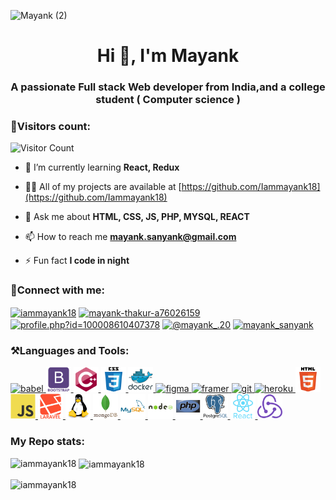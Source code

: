 <!--                                                                                                                                          
  ![M](https://user-images.githubusercontent.com/64189897/129489348-427ae59c-8314-4aba-81c2-9b295096625b.png)
                                                                                                                                        -->

<!--  ![MAYANK](https://user-images.githubusercontent.com/64189897/129489941-ae3d6807-4f3b-4ae9-b9a3-8a201eb59375.png)
 -->
 
<!--  ![Untitled design (3)](https://user-images.githubusercontent.com/64189897/129490131-6b7b71b1-d7c4-4726-9f59-8b096c84a1a8.png)
 -->
 
<!--  ![Mayank (1)](https://user-images.githubusercontent.com/64189897/129490313-399fcb92-dbb7-4460-be0f-74d3391f36c0.png) -->
<!-- ![Mayank](https://user-images.githubusercontent.com/64189897/129490317-31a5f6bf-6384-45b3-8971-b5d938b0e33c.png)
 -->
 
 ![Mayank (2)](https://user-images.githubusercontent.com/64189897/129490483-b74cf55c-47b2-4c13-8b76-104c7585f2c8.png)

 
 <h1 align="center">Hi 👋, I'm Mayank</h1>
<h3 align="center">A passionate Full stack Web developer from India,and a college student ( Computer science )</h3>


<h3 align="left">🤝Visitors count:</h3>

![Visitor Count](https://profile-counter.glitch.me/Piyush-TheDeveloper/count.svg)

- 🌱 I’m currently learning **React, Redux**

- 👨‍💻 All of my projects are available at [https://github.com/Iammayank18](https://github.com/Iammayank18)

- 💬 Ask me about **HTML, CSS, JS, PHP, MYSQL, REACT**

- 📫 How to reach me **mayank.sanyank@gmail.com**

- ⚡ Fun fact **I code in night**

<h3 align="left">🤝Connect with me:</h3>
<p align="left">
<a href="https://codepen.io/iammayank18" target="blank"><img align="center" src="https://raw.githubusercontent.com/rahuldkjain/github-profile-readme-generator/master/src/images/icons/Social/codepen.svg" alt="iammayank18" height="30" width="40" /></a>
<a href="https://linkedin.com/in/mayank-thakur-a76026159" target="blank"><img align="center" src="https://raw.githubusercontent.com/rahuldkjain/github-profile-readme-generator/master/src/images/icons/Social/linked-in-alt.svg" alt="mayank-thakur-a76026159" height="30" width="40" /></a>
<a href="https://fb.com/profile.php?id=100008610407378" target="blank"><img align="center" src="https://raw.githubusercontent.com/rahuldkjain/github-profile-readme-generator/master/src/images/icons/Social/facebook.svg" alt="profile.php?id=100008610407378" height="30" width="40" /></a>
<a href="https://instagram.com/@mayank_.20" target="blank"><img align="center" src="https://raw.githubusercontent.com/rahuldkjain/github-profile-readme-generator/master/src/images/icons/Social/instagram.svg" alt="@mayank_.20" height="30" width="40" /></a>
<a href="https://www.hackerrank.com/mayank_sanyank" target="blank"><img align="center" src="https://raw.githubusercontent.com/rahuldkjain/github-profile-readme-generator/master/src/images/icons/Social/hackerrank.svg" alt="mayank_sanyank" height="30" width="40" /></a>
</p>

<h3 align="left">⚒️Languages and Tools:</h3>
<p align="left"> <a href="https://babeljs.io/" target="_blank"> <img src="https://www.vectorlogo.zone/logos/babeljs/babeljs-icon.svg" alt="babel" width="40" height="40"/> </a> <a href="https://getbootstrap.com" target="_blank"> <img src="https://raw.githubusercontent.com/devicons/devicon/master/icons/bootstrap/bootstrap-plain-wordmark.svg" alt="bootstrap" width="40" height="40"/> </a> <a href="https://www.w3schools.com/cpp/" target="_blank"> <img src="https://raw.githubusercontent.com/devicons/devicon/master/icons/cplusplus/cplusplus-original.svg" alt="cplusplus" width="40" height="40"/> </a> <a href="https://www.w3schools.com/css/" target="_blank"> <img src="https://raw.githubusercontent.com/devicons/devicon/master/icons/css3/css3-original-wordmark.svg" alt="css3" width="40" height="40"/> </a> <a href="https://www.docker.com/" target="_blank"> <img src="https://raw.githubusercontent.com/devicons/devicon/master/icons/docker/docker-original-wordmark.svg" alt="docker" width="40" height="40"/> </a> <a href="https://www.figma.com/" target="_blank"> <img src="https://www.vectorlogo.zone/logos/figma/figma-icon.svg" alt="figma" width="40" height="40"/> </a> <a href="https://www.framer.com/" target="_blank"> <img src="https://www.vectorlogo.zone/logos/framer/framer-icon.svg" alt="framer" width="40" height="40"/> </a> <a href="https://git-scm.com/" target="_blank"> <img src="https://www.vectorlogo.zone/logos/git-scm/git-scm-icon.svg" alt="git" width="40" height="40"/> </a> <a href="https://heroku.com" target="_blank"> <img src="https://www.vectorlogo.zone/logos/heroku/heroku-icon.svg" alt="heroku" width="40" height="40"/> </a> <a href="https://www.w3.org/html/" target="_blank"> <img src="https://raw.githubusercontent.com/devicons/devicon/master/icons/html5/html5-original-wordmark.svg" alt="html5" width="40" height="40"/> </a> <a href="https://developer.mozilla.org/en-US/docs/Web/JavaScript" target="_blank"> <img src="https://raw.githubusercontent.com/devicons/devicon/master/icons/javascript/javascript-original.svg" alt="javascript" width="40" height="40"/> </a> <a href="https://laravel.com/" target="_blank"> <img src="https://raw.githubusercontent.com/devicons/devicon/master/icons/laravel/laravel-plain-wordmark.svg" alt="laravel" width="40" height="40"/> </a> <a href="https://www.linux.org/" target="_blank"> <img src="https://raw.githubusercontent.com/devicons/devicon/master/icons/linux/linux-original.svg" alt="linux" width="40" height="40"/> </a> <a href="https://www.mongodb.com/" target="_blank"> <img src="https://raw.githubusercontent.com/devicons/devicon/master/icons/mongodb/mongodb-original-wordmark.svg" alt="mongodb" width="40" height="40"/> </a> <a href="https://www.mysql.com/" target="_blank"> <img src="https://raw.githubusercontent.com/devicons/devicon/master/icons/mysql/mysql-original-wordmark.svg" alt="mysql" width="40" height="40"/> </a> <a href="https://nodejs.org" target="_blank"> <img src="https://raw.githubusercontent.com/devicons/devicon/master/icons/nodejs/nodejs-original-wordmark.svg" alt="nodejs" width="40" height="40"/> </a> <a href="https://www.php.net" target="_blank"> <img src="https://raw.githubusercontent.com/devicons/devicon/master/icons/php/php-original.svg" alt="php" width="40" height="40"/> </a> <a href="https://www.postgresql.org" target="_blank"> <img src="https://raw.githubusercontent.com/devicons/devicon/master/icons/postgresql/postgresql-original-wordmark.svg" alt="postgresql" width="40" height="40"/> </a> <a href="https://reactjs.org/" target="_blank"> <img src="https://raw.githubusercontent.com/devicons/devicon/master/icons/react/react-original-wordmark.svg" alt="react" width="40" height="40"/> </a> <a href="https://redux.js.org" target="_blank"> <img src="https://raw.githubusercontent.com/devicons/devicon/master/icons/redux/redux-original.svg" alt="redux" width="40" height="40"/> </a> </p>

<h3 align="left">My Repo stats:</h3>

<p><img align="left" src="https://github-readme-stats.vercel.app/api/top-langs?username=iammayank18&show_icons=true&locale=en&layout=compact" alt="iammayank18" /></p>

<p>&nbsp;<img align="center" src="https://github-readme-stats.vercel.app/api?username=iammayank18&show_icons=true&locale=en" alt="iammayank18" /></p>

<p><img align="center" src="https://github-readme-streak-stats.herokuapp.com/?user=iammayank18&" alt="iammayank18" /></p>
